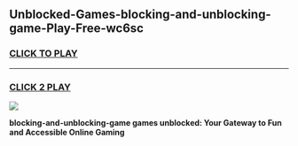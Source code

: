 
## Unblocked-Games-blocking-and-unblocking-game-Play-Free-wc6sc
<h3>
<a href="https://premium76.site?title=blocking-and-unblocking-game&ref=18A1">CLICK TO PLAY</a></h3>
<hr>

<h3>
<a href="https://premium76.site?title=blocking-and-unblocking-game&ref=18A1">CLICK 2 PLAY</a>
  
</h3>

<a href="https://premium76.site?title=blocking-and-unblocking-game&ref=18A1"><img src="https://clearcache.store/games.png"></a>


**blocking-and-unblocking-game games unblocked: Your Gateway to Fun and Accessible Online Gaming**
